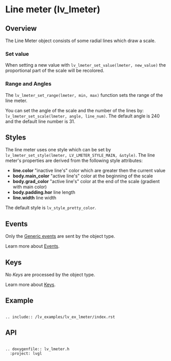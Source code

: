 # Line meter (lv_lmeter)

## Overview

The Line Meter object consists of some radial lines which draw a scale. 

### Set value
When setting a new value with `lv_lmeter_set_value(lmeter, new_value)` the proportional part of the scale will be recolored. 

### Range and Angles
The `lv_lmeter_set_range(lmeter, min, max)` function sets the range of the line meter. 

You can set the angle of the scale and the number of the lines by: `lv_lmeter_set_scale(lmeter, angle, line_num)`. 
The default angle is 240 and the default line number is 31.

## Styles

The line meter uses one style which can be set by `lv_lmeter_set_style(lmeter, LV_LMETER_STYLE_MAIN, &style)`. The line meter's properties are derived from the following style attributes:

- **line.color** "inactive line's" color which are greater then the current value
- **body.main_color** "active line's" color at the beginning of the scale
- **body.grad_color** "active line's" color at the end of the scale (gradient with main color)
- **body.padding.hor** line length
- **line.width** line width

The default style is `lv_style_pretty_color`.

## Events
Only the [Generic events](/overview/event.html#generic-events) are sent by the object type.

Learn more about [Events](/overview/event).

## Keys
No *Keys* are processed by the object type.

Learn more about [Keys](/overview/indev).

## Example

```eval_rst

.. include:: /lv_examples/lv_ex_lmeter/index.rst

```

## API 

```eval_rst

.. doxygenfile:: lv_lmeter.h
  :project: lvgl
        
```

